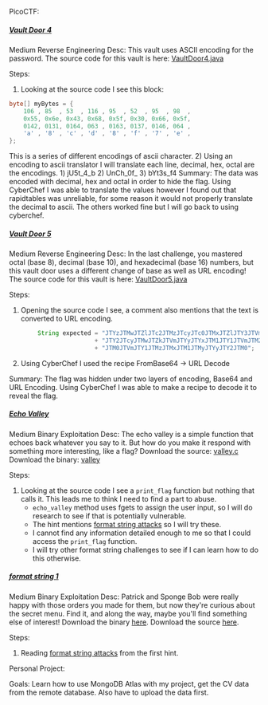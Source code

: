 PicoCTF:
##### [Vault Door 4](https://play.picoctf.org/practice/challenge/71?difficulty=2&page=13&solved=1)
Medium
Reverse Engineering
Desc: This vault uses ASCII encoding for the password. The source code for this vault is here: [VaultDoor4.java](https://jupiter.challenges.picoctf.org/static/834acd392e0964a41f05790655a994b9/VaultDoor4.java)

Steps:
1) Looking at the source code I see this block:
```java
byte[] myBytes = {
	106 , 85  , 53  , 116 , 95  , 52  , 95  , 98  ,
	0x55, 0x6e, 0x43, 0x68, 0x5f, 0x30, 0x66, 0x5f,
	0142, 0131, 0164, 063 , 0163, 0137, 0146, 064 ,
	'a' , '8' , 'c' , 'd' , '8' , 'f' , '7' , 'e' ,
};
```
This is a series of different encodings of ascii character.
2) Using an encoding to ascii translator I will translate each line, decimal, hex, octal are the encodings.
	1) jU5t_4_b
	2) UnCh_0f_
	3) bYt3s_f4
Summary:
	The data was encoded with decimal, hex and octal in order to hide the flag. Using CyberChef I was able to translate the values however I found out that rapidtables was unreliable, for some reason it would not properly translate the decimal to ascii. The others worked fine but I will go back to using cyberchef.

##### [Vault Door 5]()
Medium 
Reverse Engineering
Desc: In the last challenge, you mastered octal (base 8), decimal (base 10), and hexadecimal (base 16) numbers, but this vault door uses a different change of base as well as URL encoding! The source code for this vault is here: [VaultDoor5.java](https://jupiter.challenges.picoctf.org/static/d31ce4356bdfd15d33a9af7e35ab4d0a/VaultDoor5.java)

Steps: 
1) Opening the source code I see, a comment also mentions that the text is converted to URL encoding.
```java
        String expected = "JTYzJTMwJTZlJTc2JTMzJTcyJTc0JTMxJTZlJTY3JTVm"
                        + "JTY2JTcyJTMwJTZkJTVmJTYyJTYxJTM1JTY1JTVmJTM2"
                        + "JTM0JTVmJTY1JTMzJTMxJTM1JTMyJTYyJTY2JTM0";

```
2) Using CyberChef I used the recipe FromBase64 -> URL Decode

Summary:
	The flag was hidden under two layers of encoding, Base64 and URL Encoding. Using CyberChef I was able to make a recipe to decode it to reveal the flag. 

##### [Echo Valley](https://play.picoctf.org/practice/challenge/485?page=1&solved=1)
Medium
Binary Exploitation
Desc: The echo valley is a simple function that echoes back whatever you say to it. But how do you make it respond with something more interesting, like a flag? Download the source: [valley.c](https://challenge-files.picoctf.net/c_shape_facility/3540df5468ae2357d00a7a3e2d396e6522b24f7a363cbaff8badcb270d186bda/valley.c) Download the binary: [valley](https://challenge-files.picoctf.net/c_shape_facility/3540df5468ae2357d00a7a3e2d396e6522b24f7a363cbaff8badcb270d186bda/valley)

Steps:
1) Looking at the source code I see a `print_flag` function but nothing that calls it. This leads me to think I need to find a part to abuse.
	- `echo_valley` method uses fgets to assign the user input, so I will do research to see if that is potentially vulnerable. 
	- The hint mentions [format string attacks](https://owasp.org/www-community/attacks/Format_string_attack) so I will try these.
	- I cannot find any information detailed enough to me so that I could access the `print_flag` function.
	- I will try other format string challenges to see if I can learn how to do this otherwise.


##### [format string 1](https://play.picoctf.org/practice/challenge/434?page=1&search=format&solved=1)
Medium
Binary Exploitation
Desc: Patrick and Sponge Bob were really happy with those orders you made for them, but now they're curious about the secret menu. Find it, and along the way, maybe you'll find something else of interest! Download the binary [here](https://artifacts.picoctf.net/c_mimas/44/format-string-1). Download the source [here](https://artifacts.picoctf.net/c_mimas/44/format-string-1.c).

Steps:
1) Reading [format string attacks](https://lettieri.iet.unipi.it/hacking/format-strings.pdf) from the first hint.


Personal Project:

Goals:
Learn how to use MongoDB Atlas with my project, get the CV data from the remote database. 
Also have to upload the data first.


